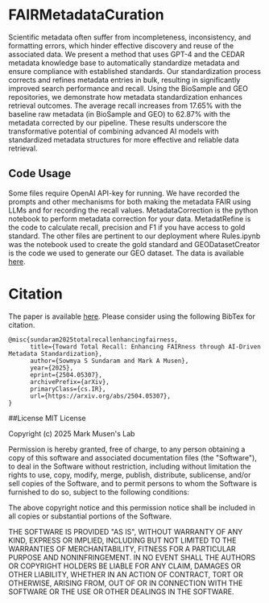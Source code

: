 # FAIRMetadataCuration

Scientific metadata often suffer from incompleteness, inconsistency, and formatting errors, which hinder effective discovery and reuse of the associated data. We present a method that uses GPT-4 and the CEDAR metadata knowledge base to automatically standardize metadata and ensure compliance with established standards. Our standardization process corrects and refines metadata entries in bulk, resulting in significantly improved search performance and recall. Using the BioSample and GEO repositories, we demonstrate how metadata standardization enhances retrieval outcomes. The average recall increases from 17.65\% with the baseline raw metadata (in BioSample and GEO) to 62.87\% with the metadata corrected by our pipeline. These results underscore the transformative potential of combining advanced AI models with standardized metadata structures for more effective and reliable data retrieval.

## Code Usage
Some files require OpenAI API-key for running. We have recorded the prompts and other mechanisms for both making the metadata FAIR using LLMs and for recording the recall values. MetadataCorrection is the python notebook to perform metadata correction for your data. MetadatRefine is the code to calculate recall, precision and F1 if you have access to gold standard. The other files are pertinent to our deployment where Rules.ipynb was the notebook used to create the gold standard and GEODatasetCreator is the code we used to generate our GEO dataset. The data is available [here](https://doi.org/10.5281/zenodo.15617182).



# Citation
The paper is available [here](https://arxiv.org/abs/2504.05307). Please consider using the following BibTex for citation.
```
@misc{sundaram2025totalrecallenhancingfairness,
      title={Toward Total Recall: Enhancing FAIRness through AI-Driven Metadata Standardization}, 
      author={Sowmya S Sundaram and Mark A Musen},
      year={2025},
      eprint={2504.05307},
      archivePrefix={arXiv},
      primaryClass={cs.IR},
      url={https://arxiv.org/abs/2504.05307}, 
}
```

##License
MIT License

Copyright (c) 2025 Mark Musen's Lab

Permission is hereby granted, free of charge, to any person obtaining a copy
of this software and associated documentation files (the "Software"), to deal
in the Software without restriction, including without limitation the rights
to use, copy, modify, merge, publish, distribute, sublicense, and/or sell
copies of the Software, and to permit persons to whom the Software is
furnished to do so, subject to the following conditions:

The above copyright notice and this permission notice shall be included in all
copies or substantial portions of the Software.

THE SOFTWARE IS PROVIDED "AS IS", WITHOUT WARRANTY OF ANY KIND, EXPRESS OR
IMPLIED, INCLUDING BUT NOT LIMITED TO THE WARRANTIES OF MERCHANTABILITY,
FITNESS FOR A PARTICULAR PURPOSE AND NONINFRINGEMENT. IN NO EVENT SHALL THE
AUTHORS OR COPYRIGHT HOLDERS BE LIABLE FOR ANY CLAIM, DAMAGES OR OTHER
LIABILITY, WHETHER IN AN ACTION OF CONTRACT, TORT OR OTHERWISE, ARISING FROM,
OUT OF OR IN CONNECTION WITH THE SOFTWARE OR THE USE OR OTHER DEALINGS IN THE
SOFTWARE.

